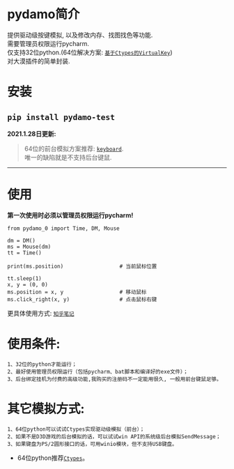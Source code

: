 # pydamo简介
提供驱动级按键模拟, 以及修改内存、找图找色等功能.<br>
需要管理员权限运行pycharm.<br>
仅支持32位python.(64位解决方案: [`基于Ctypes的VirtualKey`](https://github.com/bode135/VirtualKey_with_Ctypes "跳转到 基于Ctypes的VirtualKey"))<br>
对大漠插件的简单封装.<br>
# 安装
```pip install pydamo-test```<br>
---
**2021.1.28日更新:**<br>
> 64位的前台模拟方案推荐: [`keyboard`](https://github.com/boppreh/keyboard "跳转到keyboard项目的git地址").<br>
> 唯一的缺陷就是不支持后台键鼠.<br>
---
# 使用
**第一次使用时必须以管理员权限运行pycharm!**
```
from pydamo_0 import Time, DM, Mouse

dm = DM()
ms = Mouse(dm)
tt = Time()

print(ms.position)                  # 当前鼠标位置

tt.sleep(1)
x, y = (0, 0)
ms.position = x, y                  # 移动鼠标
ms.click_right(x, y)                # 点击鼠标右键
```
更具体使用方式:
[`知乎笔记`](https://zhuanlan.zhihu.com/p/266519446 "跳转到知乎")

# 使用条件:
    1、32位的python才能运行；
    2、最好使用管理员权限运行（包括pycharm、bat脚本和编译好的exe文件）；
    3、后台绑定挂机为付费的高级功能,我购买的注册码不一定能用很久, 一般用前台键鼠足够。

# 其它模拟方式:
    1、64位python可以试试Ctypes实现驱动级模拟（前台）；
    2、如果不是D3D游戏的后台模拟的话，可以试试win API的系统级后台模拟SendMessage；
    3、如果键盘为PS/2圆形接口的话，可用winio模块，但不支持USB键盘。

* 64位python推荐[`Ctypes`](https://github.com/bode135/VirtualKey_with_Ctypes "跳转到Ctypes")。

